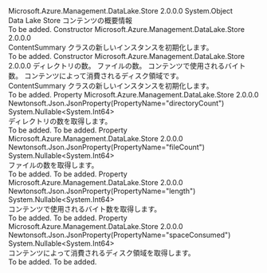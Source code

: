 <Type Name="ContentSummary" FullName="Microsoft.Azure.Management.DataLake.Store.Models.ContentSummary">
  <TypeSignature Language="C#" Value="public class ContentSummary" />
  <TypeSignature Language="ILAsm" Value=".class public auto ansi beforefieldinit ContentSummary extends System.Object" />
  <TypeSignature Language="DocId" Value="T:Microsoft.Azure.Management.DataLake.Store.Models.ContentSummary" />
  <TypeSignature Language="VB.NET" Value="Public Class ContentSummary" />
  <TypeSignature Language="F#" Value="type ContentSummary = class" />
  <AssemblyInfo>
    <AssemblyName>Microsoft.Azure.Management.DataLake.Store</AssemblyName>
    <AssemblyVersion>2.0.0.0</AssemblyVersion>
  </AssemblyInfo>
  <Base>
    <BaseTypeName>System.Object</BaseTypeName>
  </Base>
  <Interfaces />
  <Docs>
    <summary>
            Data Lake Store コンテンツの概要情報
            </summary>
    <remarks>To be added.</remarks>
  </Docs>
  <Members>
    <Member MemberName=".ctor">
      <MemberSignature Language="C#" Value="public ContentSummary ();" />
      <MemberSignature Language="ILAsm" Value=".method public hidebysig specialname rtspecialname instance void .ctor() cil managed" />
      <MemberSignature Language="DocId" Value="M:Microsoft.Azure.Management.DataLake.Store.Models.ContentSummary.#ctor" />
      <MemberSignature Language="VB.NET" Value="Public Sub New ()" />
      <MemberType>Constructor</MemberType>
      <AssemblyInfo>
        <AssemblyName>Microsoft.Azure.Management.DataLake.Store</AssemblyName>
        <AssemblyVersion>2.0.0.0</AssemblyVersion>
      </AssemblyInfo>
      <Parameters />
      <Docs>
        <summary>
            ContentSummary クラスの新しいインスタンスを初期化します。
            </summary>
        <remarks>To be added.</remarks>
      </Docs>
    </Member>
    <Member MemberName=".ctor">
      <MemberSignature Language="C#" Value="public ContentSummary (Nullable&lt;long&gt; directoryCount = null, Nullable&lt;long&gt; fileCount = null, Nullable&lt;long&gt; length = null, Nullable&lt;long&gt; spaceConsumed = null);" />
      <MemberSignature Language="ILAsm" Value=".method public hidebysig specialname rtspecialname instance void .ctor(valuetype System.Nullable`1&lt;int64&gt; directoryCount, valuetype System.Nullable`1&lt;int64&gt; fileCount, valuetype System.Nullable`1&lt;int64&gt; length, valuetype System.Nullable`1&lt;int64&gt; spaceConsumed) cil managed" />
      <MemberSignature Language="DocId" Value="M:Microsoft.Azure.Management.DataLake.Store.Models.ContentSummary.#ctor(System.Nullable{System.Int64},System.Nullable{System.Int64},System.Nullable{System.Int64},System.Nullable{System.Int64})" />
      <MemberSignature Language="VB.NET" Value="Public Sub New (Optional directoryCount As Nullable(Of Long) = null, Optional fileCount As Nullable(Of Long) = null, Optional length As Nullable(Of Long) = null, Optional spaceConsumed As Nullable(Of Long) = null)" />
      <MemberSignature Language="F#" Value="new Microsoft.Azure.Management.DataLake.Store.Models.ContentSummary : Nullable&lt;int64&gt; * Nullable&lt;int64&gt; * Nullable&lt;int64&gt; * Nullable&lt;int64&gt; -&gt; Microsoft.Azure.Management.DataLake.Store.Models.ContentSummary" Usage="new Microsoft.Azure.Management.DataLake.Store.Models.ContentSummary (directoryCount, fileCount, length, spaceConsumed)" />
      <MemberType>Constructor</MemberType>
      <AssemblyInfo>
        <AssemblyName>Microsoft.Azure.Management.DataLake.Store</AssemblyName>
        <AssemblyVersion>2.0.0.0</AssemblyVersion>
      </AssemblyInfo>
      <Parameters>
        <Parameter Name="directoryCount" Type="System.Nullable&lt;System.Int64&gt;" />
        <Parameter Name="fileCount" Type="System.Nullable&lt;System.Int64&gt;" />
        <Parameter Name="length" Type="System.Nullable&lt;System.Int64&gt;" />
        <Parameter Name="spaceConsumed" Type="System.Nullable&lt;System.Int64&gt;" />
      </Parameters>
      <Docs>
        <param name="directoryCount">ディレクトリの数。</param>
        <param name="fileCount">ファイルの数。</param>
        <param name="length">コンテンツで使用されるバイト数。</param>
        <param name="spaceConsumed">コンテンツによって消費されるディスク領域です。</param>
        <summary>
            ContentSummary クラスの新しいインスタンスを初期化します。
            </summary>
        <remarks>To be added.</remarks>
      </Docs>
    </Member>
    <Member MemberName="DirectoryCount">
      <MemberSignature Language="C#" Value="public Nullable&lt;long&gt; DirectoryCount { get; }" />
      <MemberSignature Language="ILAsm" Value=".property instance valuetype System.Nullable`1&lt;int64&gt; DirectoryCount" />
      <MemberSignature Language="DocId" Value="P:Microsoft.Azure.Management.DataLake.Store.Models.ContentSummary.DirectoryCount" />
      <MemberSignature Language="VB.NET" Value="Public ReadOnly Property DirectoryCount As Nullable(Of Long)" />
      <MemberSignature Language="F#" Value="member this.DirectoryCount : Nullable&lt;int64&gt;" Usage="Microsoft.Azure.Management.DataLake.Store.Models.ContentSummary.DirectoryCount" />
      <MemberType>Property</MemberType>
      <AssemblyInfo>
        <AssemblyName>Microsoft.Azure.Management.DataLake.Store</AssemblyName>
        <AssemblyVersion>2.0.0.0</AssemblyVersion>
      </AssemblyInfo>
      <Attributes>
        <Attribute>
          <AttributeName>Newtonsoft.Json.JsonProperty(PropertyName="directoryCount")</AttributeName>
        </Attribute>
      </Attributes>
      <ReturnValue>
        <ReturnType>System.Nullable&lt;System.Int64&gt;</ReturnType>
      </ReturnValue>
      <Docs>
        <summary>
            ディレクトリの数を取得します。
            </summary>
        <value>To be added.</value>
        <remarks>To be added.</remarks>
      </Docs>
    </Member>
    <Member MemberName="FileCount">
      <MemberSignature Language="C#" Value="public Nullable&lt;long&gt; FileCount { get; }" />
      <MemberSignature Language="ILAsm" Value=".property instance valuetype System.Nullable`1&lt;int64&gt; FileCount" />
      <MemberSignature Language="DocId" Value="P:Microsoft.Azure.Management.DataLake.Store.Models.ContentSummary.FileCount" />
      <MemberSignature Language="VB.NET" Value="Public ReadOnly Property FileCount As Nullable(Of Long)" />
      <MemberSignature Language="F#" Value="member this.FileCount : Nullable&lt;int64&gt;" Usage="Microsoft.Azure.Management.DataLake.Store.Models.ContentSummary.FileCount" />
      <MemberType>Property</MemberType>
      <AssemblyInfo>
        <AssemblyName>Microsoft.Azure.Management.DataLake.Store</AssemblyName>
        <AssemblyVersion>2.0.0.0</AssemblyVersion>
      </AssemblyInfo>
      <Attributes>
        <Attribute>
          <AttributeName>Newtonsoft.Json.JsonProperty(PropertyName="fileCount")</AttributeName>
        </Attribute>
      </Attributes>
      <ReturnValue>
        <ReturnType>System.Nullable&lt;System.Int64&gt;</ReturnType>
      </ReturnValue>
      <Docs>
        <summary>
            ファイルの数を取得します。
            </summary>
        <value>To be added.</value>
        <remarks>To be added.</remarks>
      </Docs>
    </Member>
    <Member MemberName="Length">
      <MemberSignature Language="C#" Value="public Nullable&lt;long&gt; Length { get; }" />
      <MemberSignature Language="ILAsm" Value=".property instance valuetype System.Nullable`1&lt;int64&gt; Length" />
      <MemberSignature Language="DocId" Value="P:Microsoft.Azure.Management.DataLake.Store.Models.ContentSummary.Length" />
      <MemberSignature Language="VB.NET" Value="Public ReadOnly Property Length As Nullable(Of Long)" />
      <MemberSignature Language="F#" Value="member this.Length : Nullable&lt;int64&gt;" Usage="Microsoft.Azure.Management.DataLake.Store.Models.ContentSummary.Length" />
      <MemberType>Property</MemberType>
      <AssemblyInfo>
        <AssemblyName>Microsoft.Azure.Management.DataLake.Store</AssemblyName>
        <AssemblyVersion>2.0.0.0</AssemblyVersion>
      </AssemblyInfo>
      <Attributes>
        <Attribute>
          <AttributeName>Newtonsoft.Json.JsonProperty(PropertyName="length")</AttributeName>
        </Attribute>
      </Attributes>
      <ReturnValue>
        <ReturnType>System.Nullable&lt;System.Int64&gt;</ReturnType>
      </ReturnValue>
      <Docs>
        <summary>
            コンテンツで使用されるバイト数を取得します。
            </summary>
        <value>To be added.</value>
        <remarks>To be added.</remarks>
      </Docs>
    </Member>
    <Member MemberName="SpaceConsumed">
      <MemberSignature Language="C#" Value="public Nullable&lt;long&gt; SpaceConsumed { get; }" />
      <MemberSignature Language="ILAsm" Value=".property instance valuetype System.Nullable`1&lt;int64&gt; SpaceConsumed" />
      <MemberSignature Language="DocId" Value="P:Microsoft.Azure.Management.DataLake.Store.Models.ContentSummary.SpaceConsumed" />
      <MemberSignature Language="VB.NET" Value="Public ReadOnly Property SpaceConsumed As Nullable(Of Long)" />
      <MemberSignature Language="F#" Value="member this.SpaceConsumed : Nullable&lt;int64&gt;" Usage="Microsoft.Azure.Management.DataLake.Store.Models.ContentSummary.SpaceConsumed" />
      <MemberType>Property</MemberType>
      <AssemblyInfo>
        <AssemblyName>Microsoft.Azure.Management.DataLake.Store</AssemblyName>
        <AssemblyVersion>2.0.0.0</AssemblyVersion>
      </AssemblyInfo>
      <Attributes>
        <Attribute>
          <AttributeName>Newtonsoft.Json.JsonProperty(PropertyName="spaceConsumed")</AttributeName>
        </Attribute>
      </Attributes>
      <ReturnValue>
        <ReturnType>System.Nullable&lt;System.Int64&gt;</ReturnType>
      </ReturnValue>
      <Docs>
        <summary>
            コンテンツによって消費されるディスク領域を取得します。
            </summary>
        <value>To be added.</value>
        <remarks>To be added.</remarks>
      </Docs>
    </Member>
  </Members>
</Type>